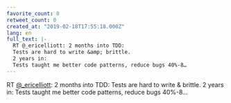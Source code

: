 ```yaml
---
favorite_count: 0
retweet_count: 0
created_at: "2019-02-18T17:55:18.000Z"
lang: en
full_text: |-
  RT @_ericelliott: 2 months into TDD:
  Tests are hard to write &amp; brittle.
  2 years in:
  Tests taught me better code patterns, reduce bugs 40%-8…
---
```


RT [@\_ericelliott](https://twitter.com/_ericelliott): 2 months into TDD: Tests
are hard to write &amp; brittle. 2 years in: Tests taught me better code
patterns, reduce bugs 40%-8…
